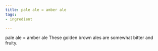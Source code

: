 ```yaml
---
title: pale ale = amber ale
tags:
- ingredient

---
```

pale ale = amber ale These golden brown ales are somewhat bitter and fruity.
